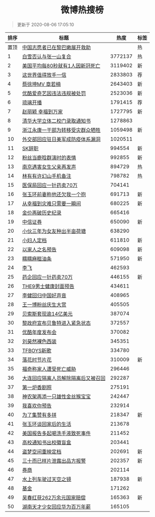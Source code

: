 <h1 align="center">微博热搜榜</h1>

> 更新于 2020-08-06 17:05:10

| 排序 | 标题                                                                                                                                                                                                                                  | 热度    | 标签 |
| ---- | ------------------------------------------------------------------------------------------------------------------------------------------------------------------------------------------------------------------------------------- | ------- | ---- |
| 置顶 | [中国志愿者已在黎巴嫩展开救助](https://s.weibo.com/weibo?q=%23%E4%B8%AD%E5%9B%BD%E5%BF%97%E6%84%BF%E8%80%85%E5%B7%B2%E5%9C%A8%E9%BB%8E%E5%B7%B4%E5%AB%A9%E5%B1%95%E5%BC%80%E6%95%91%E5%8A%A9%23&Refer=new_time)                       |         | 热   |
| 1    | [白雪否认与张一山复合](https://s.weibo.com/weibo?q=%23%E7%99%BD%E9%9B%AA%E5%90%A6%E8%AE%A4%E4%B8%8E%E5%BC%A0%E4%B8%80%E5%B1%B1%E5%A4%8D%E5%90%88%23&Refer=top)                                                                        | 3772137 | 热   |
| 2    | [美国平均每80秒就有1人因新冠死亡](https://s.weibo.com/weibo?q=%23%E7%BE%8E%E5%9B%BD%E5%B9%B3%E5%9D%87%E6%AF%8F80%E7%A7%92%E5%B0%B1%E6%9C%891%E4%BA%BA%E5%9B%A0%E6%96%B0%E5%86%A0%E6%AD%BB%E4%BA%A1%23&Refer=top)                      | 3119402 | 新   |
| 3    | [这世界值得放手一信](https://s.weibo.comjavascript:void(0);)                                                                                                                                                                          | 2833803 | 荐   |
| 4    | [蔡徐坤MV 章若楠](https://s.weibo.com/weibo?q=%E8%94%A1%E5%BE%90%E5%9D%A4MV%20%E7%AB%A0%E8%8B%A5%E6%A5%A0&Refer=top)                                                                                                                  | 2643403 | 新   |
| 5    | [优酷爱奇艺因违法违规被处罚](https://s.weibo.com/weibo?q=%23%E4%BC%98%E9%85%B7%E7%88%B1%E5%A5%87%E8%89%BA%E5%9B%A0%E8%BF%9D%E6%B3%95%E8%BF%9D%E8%A7%84%E8%A2%AB%E5%A4%84%E7%BD%9A%23&Refer=top)                                       | 2523036 | 新   |
| 6    | [琉璃开播](https://s.weibo.comjavascript:void(0);)                                                                                                                                                                                    | 1791415 | 荐   |
| 7    | [赵丽颖 幸福到万家](https://s.weibo.com/weibo?q=%E8%B5%B5%E4%B8%BD%E9%A2%96%20%E5%B9%B8%E7%A6%8F%E5%88%B0%E4%B8%87%E5%AE%B6&Refer=top)                                                                                                | 1727795 | 新   |
| 8    | [清华大学立体二校门录取通知书](https://s.weibo.com/weibo?q=%23%E6%B8%85%E5%8D%8E%E5%A4%A7%E5%AD%A6%E7%AB%8B%E4%BD%93%E4%BA%8C%E6%A0%A1%E9%97%A8%E5%BD%95%E5%8F%96%E9%80%9A%E7%9F%A5%E4%B9%A6%23&Refer=top)                            | 1278863 |      |
| 9    | [浙江永康一干部为转移受灾群众牺牲](https://s.weibo.com/weibo?q=%23%E6%B5%99%E6%B1%9F%E6%B0%B8%E5%BA%B7%E4%B8%80%E5%B9%B2%E9%83%A8%E4%B8%BA%E8%BD%AC%E7%A7%BB%E5%8F%97%E7%81%BE%E7%BE%A4%E4%BC%97%E7%89%BA%E7%89%B2%23&Refer=top)      | 1059498 | 新   |
| 10   | [外交部回应驻日美军成防疫体系漏洞](https://s.weibo.com/weibo?q=%23%E5%A4%96%E4%BA%A4%E9%83%A8%E5%9B%9E%E5%BA%94%E9%A9%BB%E6%97%A5%E7%BE%8E%E5%86%9B%E6%88%90%E9%98%B2%E7%96%AB%E4%BD%93%E7%B3%BB%E6%BC%8F%E6%B4%9E%23&Refer=top)      | 1020511 |      |
| 11   | [SK辞职](https://s.weibo.com/weibo?q=%23SK%E8%BE%9E%E8%81%8C%23&Refer=top)                                                                                                                                                            | 994554  | 新   |
| 12   | [粉丝当鹿晗群演时的表情](https://s.weibo.com/weibo?q=%23%E7%B2%89%E4%B8%9D%E5%BD%93%E9%B9%BF%E6%99%97%E7%BE%A4%E6%BC%94%E6%97%B6%E7%9A%84%E8%A1%A8%E6%83%85%23&Refer=top)                                                             | 992855  | 新   |
| 13   | [南京遇害女生父亲再发声](https://s.weibo.com/weibo?q=%23%E5%8D%97%E4%BA%AC%E9%81%87%E5%AE%B3%E5%A5%B3%E7%94%9F%E7%88%B6%E4%BA%B2%E5%86%8D%E5%8F%91%E5%A3%B0%23&Refer=top)                                                             | 894729  | 热   |
| 14   | [林有有许幻山手机备注](https://s.weibo.com/weibo?q=%23%E6%9E%97%E6%9C%89%E6%9C%89%E8%AE%B8%E5%B9%BB%E5%B1%B1%E6%89%8B%E6%9C%BA%E5%A4%87%E6%B3%A8%23&Refer=top)                                                                        | 798782  | 热   |
| 15   | [医保局回应一针药卖70万](https://s.weibo.com/weibo?q=%23%E5%8C%BB%E4%BF%9D%E5%B1%80%E5%9B%9E%E5%BA%94%E4%B8%80%E9%92%88%E8%8D%AF%E5%8D%9670%E4%B8%87%23&Refer=top)                                                                    | 704141  |      |
| 16   | [张玉环前妻称他还欠我一个抱](https://s.weibo.com/weibo?q=%23%E5%BC%A0%E7%8E%89%E7%8E%AF%E5%89%8D%E5%A6%BB%E7%A7%B0%E4%BB%96%E8%BF%98%E6%AC%A0%E6%88%91%E4%B8%80%E4%B8%AA%E6%8A%B1%23&Refer=top)                                       | 691713  | 新   |
| 17   | [从幸福到灾难只需要一瞬间](https://s.weibo.com/weibo?q=%23%E4%BB%8E%E5%B9%B8%E7%A6%8F%E5%88%B0%E7%81%BE%E9%9A%BE%E5%8F%AA%E9%9C%80%E8%A6%81%E4%B8%80%E7%9E%AC%E9%97%B4%23&Refer=top)                                                  | 680225  | 新   |
| 18   | [金价再破历史纪录](https://s.weibo.com/weibo?q=%23%E9%87%91%E4%BB%B7%E5%86%8D%E7%A0%B4%E5%8E%86%E5%8F%B2%E7%BA%AA%E5%BD%95%23&Refer=top)                                                                                              | 665416  |      |
| 19   | [中信证券](https://s.weibo.com/weibo?q=%E4%B8%AD%E4%BF%A1%E8%AF%81%E5%88%B8&Refer=top)                                                                                                                                                | 650090  | 新   |
| 20   | [小伙三年为女友种出半亩荷塘](https://s.weibo.com/weibo?q=%23%E5%B0%8F%E4%BC%99%E4%B8%89%E5%B9%B4%E4%B8%BA%E5%A5%B3%E5%8F%8B%E7%A7%8D%E5%87%BA%E5%8D%8A%E4%BA%A9%E8%8D%B7%E5%A1%98%23&Refer=top)                                       | 638290  |      |
| 21   | [小妇人定档](https://s.weibo.com/weibo?q=%E5%B0%8F%E5%A6%87%E4%BA%BA%E5%AE%9A%E6%A1%A3&Refer=top)                                                                                                                                     | 611810  | 新   |
| 22   | [以家人之名预告](https://s.weibo.com/weibo?q=%E4%BB%A5%E5%AE%B6%E4%BA%BA%E4%B9%8B%E5%90%8D%E9%A2%84%E5%91%8A&Refer=top)                                                                                                               | 609098  | 新   |
| 23   | [糯糯麻糍油条](https://s.weibo.com/weibo?q=%23%E7%B3%AF%E7%B3%AF%E9%BA%BB%E7%B3%8D%E6%B2%B9%E6%9D%A1%23&Refer=top)                                                                                                                    | 571950  | 新   |
| 24   | [李飞](https://s.weibo.com/weibo?q=%E6%9D%8E%E9%A3%9E&Refer=top)                                                                                                                                                                      | 462593  |      |
| 25   | [药企回应一针药卖70万](https://s.weibo.com/weibo?q=%23%E8%8D%AF%E4%BC%81%E5%9B%9E%E5%BA%94%E4%B8%80%E9%92%88%E8%8D%AF%E5%8D%9670%E4%B8%87%23&Refer=top)                                                                               | 446155  | 新   |
| 26   | [THE9男士健康封面预告](https://s.weibo.com/weibo?q=%23THE9%E7%94%B7%E5%A3%AB%E5%81%A5%E5%BA%B7%E5%B0%81%E9%9D%A2%E9%A2%84%E5%91%8A%23&Refer=top)                                                                                      | 434611  |      |
| 27   | [李健回归中国好声音](https://s.weibo.com/weibo?q=%23%E6%9D%8E%E5%81%A5%E5%9B%9E%E5%BD%92%E4%B8%AD%E5%9B%BD%E5%A5%BD%E5%A3%B0%E9%9F%B3%23&Refer=top)                                                                                   | 408965  |      |
| 28   | [王一博粉丝庆生大赏](https://s.weibo.com/weibo?q=%23%E7%8E%8B%E4%B8%80%E5%8D%9A%E7%B2%89%E4%B8%9D%E5%BA%86%E7%94%9F%E5%A4%A7%E8%B5%8F%23&Refer=top)                                                                                   | 405505  |      |
| 29   | [贝索斯套现逾14亿美元](https://s.weibo.com/weibo?q=%E8%B4%9D%E7%B4%A2%E6%96%AF%E5%A5%97%E7%8E%B0%E9%80%BE14%E4%BA%BF%E7%BE%8E%E5%85%83&Refer=top)                                                                                     | 387074  |      |
| 30   | [黎政府宣布贝鲁特进入紧急状态](https://s.weibo.com/weibo?q=%23%E9%BB%8E%E6%94%BF%E5%BA%9C%E5%AE%A3%E5%B8%83%E8%B4%9D%E9%B2%81%E7%89%B9%E8%BF%9B%E5%85%A5%E7%B4%A7%E6%80%A5%E7%8A%B6%E6%80%81%23&Refer=top)                            | 372557  |      |
| 31   | [优酷年度发布会](https://s.weibo.com/weibo?q=%E4%BC%98%E9%85%B7%E5%B9%B4%E5%BA%A6%E5%8F%91%E5%B8%83%E4%BC%9A&Refer=top)                                                                                                               | 370082  |      |
| 32   | [刘昊然裸色西装](https://s.weibo.com/weibo?q=%23%E5%88%98%E6%98%8A%E7%84%B6%E8%A3%B8%E8%89%B2%E8%A5%BF%E8%A3%85%23&Refer=top)                                                                                                         | 345351  |      |
| 33   | [TFBOYS新歌](https://s.weibo.com/weibo?q=%23TFBOYS%E6%96%B0%E6%AD%8C%23&Refer=top)                                                                                                                                                    | 334780  |      |
| 34   | [落花时节片花](https://s.weibo.com/weibo?q=%E8%90%BD%E8%8A%B1%E6%97%B6%E8%8A%82%E7%89%87%E8%8A%B1&Refer=top)                                                                                                                          | 310009  | 新   |
| 35   | [福奇称家人遭受死亡威胁](https://s.weibo.com/weibo?q=%E7%A6%8F%E5%A5%87%E7%A7%B0%E5%AE%B6%E4%BA%BA%E9%81%AD%E5%8F%97%E6%AD%BB%E4%BA%A1%E5%A8%81%E8%83%81&Refer=top)                                                                   | 296446  |      |
| 36   | [大连回应隔离人员解除隔离后又被召回](https://s.weibo.com/weibo?q=%E5%A4%A7%E8%BF%9E%E5%9B%9E%E5%BA%94%E9%9A%94%E7%A6%BB%E4%BA%BA%E5%91%98%E8%A7%A3%E9%99%A4%E9%9A%94%E7%A6%BB%E5%90%8E%E5%8F%88%E8%A2%AB%E5%8F%AC%E5%9B%9E&Refer=top) | 292287  |      |
| 37   | [第一炉香剧照](https://s.weibo.com/weibo?q=%23%E7%AC%AC%E4%B8%80%E7%82%89%E9%A6%99%E5%89%A7%E7%85%A7%23&Refer=top)                                                                                                                    | 275191  |      |
| 38   | [神农架再添一只雄性金丝猴宝宝](https://s.weibo.com/weibo?q=%23%E7%A5%9E%E5%86%9C%E6%9E%B6%E5%86%8D%E6%B7%BB%E4%B8%80%E5%8F%AA%E9%9B%84%E6%80%A7%E9%87%91%E4%B8%9D%E7%8C%B4%E5%AE%9D%E5%AE%9D%23&Refer=top)                            | 242447  |      |
| 39   | [我喜欢你预告](https://s.weibo.com/weibo?q=%E6%88%91%E5%96%9C%E6%AC%A2%E4%BD%A0%E9%A2%84%E5%91%8A&Refer=top)                                                                                                                          | 232914  |      |
| 40   | [为了集赞有多拼](https://s.weibo.com/weibo?q=%23%E4%B8%BA%E4%BA%86%E9%9B%86%E8%B5%9E%E6%9C%89%E5%A4%9A%E6%8B%BC%23&Refer=top)                                                                                                         | 218347  | 新   |
| 41   | [张玉环谈回家后的生活](https://s.weibo.com/weibo?q=%23%E5%BC%A0%E7%8E%89%E7%8E%AF%E8%B0%88%E5%9B%9E%E5%AE%B6%E5%90%8E%E7%9A%84%E7%94%9F%E6%B4%BB%23&Refer=top)                                                                        | 213678  |      |
| 42   | [美国报告多起喝洗手液致死事件](https://s.weibo.com/weibo?q=%23%E7%BE%8E%E5%9B%BD%E6%8A%A5%E5%91%8A%E5%A4%9A%E8%B5%B7%E5%96%9D%E6%B4%97%E6%89%8B%E6%B6%B2%E8%87%B4%E6%AD%BB%E4%BA%8B%E4%BB%B6%23&Refer=top)                            | 211452  |      |
| 43   | [高校通知书出校徽盲盒](https://s.weibo.com/weibo?q=%E9%AB%98%E6%A0%A1%E9%80%9A%E7%9F%A5%E4%B9%A6%E5%87%BA%E6%A0%A1%E5%BE%BD%E7%9B%B2%E7%9B%92&Refer=top)                                                                              | 203441  |      |
| 44   | [盗梦空间重映定档](https://s.weibo.com/weibo?q=%E7%9B%97%E6%A2%A6%E7%A9%BA%E9%97%B4%E9%87%8D%E6%98%A0%E5%AE%9A%E6%A1%A3&Refer=top)                                                                                                    | 202691  | 新   |
| 45   | [三十而已样片泄露出品方报警](https://s.weibo.com/weibo?q=%E4%B8%89%E5%8D%81%E8%80%8C%E5%B7%B2%E6%A0%B7%E7%89%87%E6%B3%84%E9%9C%B2%E5%87%BA%E5%93%81%E6%96%B9%E6%8A%A5%E8%AD%A6&Refer=top)                                             | 202357  | 新   |
| 46   | [券商](https://s.weibo.com/weibo?q=%E5%88%B8%E5%95%86&Refer=top)                                                                                                                                                                      | 202114  |      |
| 47   | [水上列车驶过天空之镜](https://s.weibo.com/weibo?q=%23%E6%B0%B4%E4%B8%8A%E5%88%97%E8%BD%A6%E9%A9%B6%E8%BF%87%E5%A4%A9%E7%A9%BA%E4%B9%8B%E9%95%9C%23&Refer=top)                                                                        | 187938  | 新   |
| 48   | [基金](https://s.weibo.com/weibo?q=%E5%9F%BA%E9%87%91&Refer=top)                                                                                                                                                                      | 171262  |      |
| 49   | [吴春红获262万余元国家赔偿](https://s.weibo.com/weibo?q=%23%E5%90%B4%E6%98%A5%E7%BA%A2%E8%8E%B7262%E4%B8%87%E4%BD%99%E5%85%83%E5%9B%BD%E5%AE%B6%E8%B5%94%E5%81%BF%23&Refer=top)                                                       | 165363  | 新   |
| 50   | [湖南天才少女回应华为百万年薪](https://s.weibo.com/weibo?q=%23%E6%B9%96%E5%8D%97%E5%A4%A9%E6%89%8D%E5%B0%91%E5%A5%B3%E5%9B%9E%E5%BA%94%E5%8D%8E%E4%B8%BA%E7%99%BE%E4%B8%87%E5%B9%B4%E8%96%AA%23&Refer=top)                            | 165105  |      |
